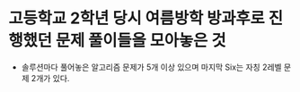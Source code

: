 # 고등학교 2학년 당시 여름방학 방과후로 진행했던 문제 풀이들을 모아놓은 것

- 솔루션마다 풀어놓은 알고리즘 문제가 5개 이상 있으며 
  마지막 Six는 자칭 2레벨 문제 2개가 있다.